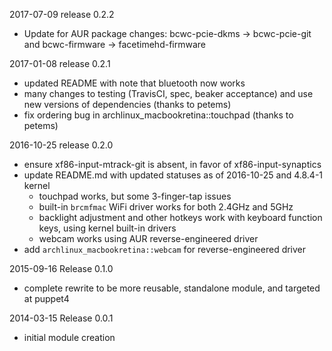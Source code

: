 2017-07-09 release 0.2.2
- Update for AUR package changes: bcwc-pcie-dkms -> bcwc-pcie-git and bcwc-firmware -> facetimehd-firmware

2017-01-08 release 0.2.1
- updated README with note that bluetooth now works
- many changes to testing (TravisCI, spec, beaker acceptance) and use new versions of dependencies (thanks to petems)
- fix ordering bug in archlinux_macbookretina::touchpad (thanks to petems)

2016-10-25 release 0.2.0
- ensure xf86-input-mtrack-git is absent, in favor of xf86-input-synaptics
- update README.md with updated statuses as of 2016-10-25 and 4.8.4-1 kernel
  - touchpad works, but some 3-finger-tap issues
  - built-in ``brcmfmac`` WiFi driver works for both 2.4GHz and 5GHz
  - backlight adjustment and other hotkeys work with keyboard function keys, using kernel built-in drivers
  - webcam works using AUR reverse-engineered driver
- add ``archlinux_macbookretina::webcam`` for reverse-engineered driver

2015-09-16 Release 0.1.0
- complete rewrite to be more reusable, standalone module, and targeted at puppet4

2014-03-15 Release 0.0.1
- initial module creation
